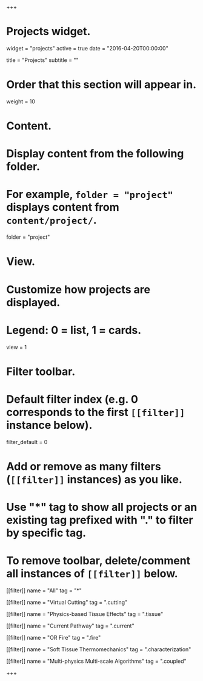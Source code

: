 +++
# Projects widget.
widget = "projects"
active = true
date = "2016-04-20T00:00:00"

title = "Projects"
subtitle = ""

# Order that this section will appear in.
weight = 10

# Content.
# Display content from the following folder.
# For example, `folder = "project"` displays content from `content/project/`.
folder = "project"

# View.
# Customize how projects are displayed.
# Legend: 0 = list, 1 = cards.
view = 1

# Filter toolbar.

# Default filter index (e.g. 0 corresponds to the first `[[filter]]` instance below).
filter_default = 0

# Add or remove as many filters (`[[filter]]` instances) as you like.
# Use "*" tag to show all projects or an existing tag prefixed with "." to filter by specific tag.
# To remove toolbar, delete/comment all instances of `[[filter]]` below.
 [[filter]]
   name = "All"
   tag = "*"

[[filter]]
  name = "Virtual Cutting"
  tag = ".cutting"

[[filter]]
  name = "Physics-based Tissue Effects"
  tag = ".tissue"

[[filter]]
  name = "Current Pathway"
  tag = ".current"
  
[[filter]]
  name = "OR Fire"
  tag = ".fire"

[[filter]]
  name = "Soft Tissue Thermomechanics"
  tag = ".characterization"

[[filter]]
  name = "Multi-physics Multi-scale Algorithms"
  tag = ".coupled"    

+++


